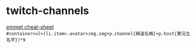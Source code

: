 # twitch-channels

[emmet cheat-sheet](https://docs.emmet.io/cheat-sheet/)  
`#container>ul>(li.item>.avatar>img.img+p.channel{頻道名稱}+p.host{實況主名字})*9`  
